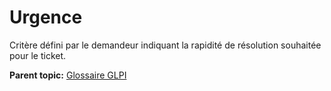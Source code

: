 Urgence
=======

Critère défini par le demandeur indiquant la rapidité de résolution
souhaitée pour le ticket.

**Parent topic:** [Glossaire GLPI](../../glpi/glossary.html)
